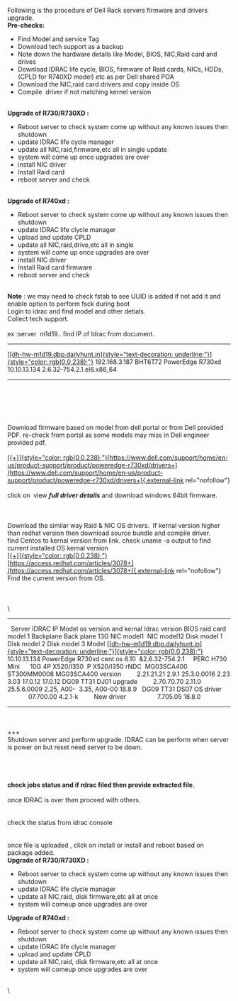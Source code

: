 Following is the procedure of Dell Rack servers firmware and drivers
upgrade.\
**Pre-checks:**

- Find Model and service Tag
- Download tech support as a backup
- Note down the hardware details like Model, BIOS, NIC,Raid card and
  drives
- Download IDRAC life cycle, BIOS, firmware of Raid cards, NICs, HDDs,
  (CPLD for R740XD model) etc as per Dell shared POA
- Download the NIC,raid card drivers and copy inside OS
- Compile  driver if not matching kernel version

\
**Upgrade of R730/R730XD :**

- Reboot server to check system come up without any known issues then
  shutdown
- update IDRAC life cycle manager
- update all NIC,raid,firmware,etc all in single update
- system will come up once upgrades are over
- install NIC driver
- Install Raid card
- reboot server and check

\
**Upgrade of R740xd :**

- Reboot server to check system come up without any known issues then
  shutdown
- update IDRAC life clycle manager
- upload and update CPLD
- update all NIC,raid,drive,etc all in single
- system will come up once upgrades are over
- install NIC driver
- Install Raid card firmware
- reboot server and check

\
**Note** : we may need to check fstab to see UUID is added if not add it
and enable option to perform fsck during boot\
Login to idrac and find model and other detials.\
Collect tech support.\
\
ex :server  m1d19.. find IP of Idrac from document.

  -------------------------------------------------------------------------------------------------------------------------------------------- --------------- --------- ------------------ -------------- ---------------------------
  [[[dh-hw-m1d19.dbp.dailyhunt.in]{style="text-decoration: underline;"}]{style="color: rgb(0,0,238);"}](http://dh-hw-m1d19.dbp.dailyhunt.in)   192.168.3.187   BHT6T72   PowerEdge R730xd   10.10.13.134   2.6.32-754.2.1.el6.x86_64
  -------------------------------------------------------------------------------------------------------------------------------------------- --------------- --------- ------------------ -------------- ---------------------------

\
\
\
\
\
Download firmware based on model from dell portal or from Dell provided
PDF. re-check from portal as some models may miss in Dell engineer
provided pdf.\
\
[[{+}]{style="color: rgb(0,0,238);"}](https://www.dell.com/support/home/en-us/product-support/product/poweredge-r730xd/drivers)[https://www.dell.com/support/home/en-us/product-support/product/poweredge-r730xd/drivers+](https://www.dell.com/support/home/en-us/product-support/product/poweredge-r730xd/drivers+){.external-link
rel="nofollow"}\
\
click on  view ***full driver details*** and download windows 64bit
firmware.\
\
\
\
Download the similar way Raid & NIC OS drivers.  If kernal version
higher than redhat version then download source bundle and compile
driver.\
find Centos to kernal version from link. check uname -a output to find
current installed OS kernal version\
[[{+}]{style="color: rgb(0,0,238);"}](https://access.redhat.com/articles/3078)[https://access.redhat.com/articles/3078+](https://access.redhat.com/articles/3078+){.external-link
rel="nofollow"}\
Find the current version from OS.\
\
\
\
\

  ------------- -------------------------------------------------------------------------------------------------------------------------------------------- -------------- ------------------ ------------------------------- --------------- -------- ------------------- ------------ ---------------- -------------------- ------------------- -------------- -------------- --------------
                Server                                                                                                                                       IDRAC IP       Model              os version and kernal           Idrac version   BIOS     raid card model 1   Backplane    Back plane 13G   NIC model1           NIC model12         Disk model 1   Disk model 2   Disk model 3
  Model         [[[dh-hw-m1d19.dbp.dailyhunt.in]{style="text-decoration: underline;"}]{style="color: rgb(0,0,238);"}](http://dh-hw-m1d19.dbp.dailyhunt.in)   10.10.13.134   PowerEdge R730xd   cent os 6.10  &2.6.32-754.2.1                            PERC H730 Mini                                     10G 4P X520/I350    P X520/I350 rNDC    MG03SCA400     ST300MM0008    MG03SCA400
  version                                                                                                                                                                                                                      2.21.21.21      2.9.1    25.3.0.0016         2.23         3.03             17.0.12              17.0.12             DG09           TT31           DJ01
  upgrade                                                                                                                                                                                                                      2.70.70.70      2.11.0   25.5.6.0009         2.25, A00-    3.35, A00-00    18.8.9                                   DG09           TT31           DS07
  OS driver                                                                                                                                                                                                                                                                              07.700.00        4.2.1-k                                                                 
  New driver                                                                                                                                                                                                                                                                             7.705.05         18.8.0                                                                  
  ------------- -------------------------------------------------------------------------------------------------------------------------------------------- -------------- ------------------ ------------------------------- --------------- -------- ------------------- ------------ ---------------- -------------------- ------------------- -------------- -------------- --------------

\
\
+++\
Shutdown server and perform upgrade. IDRAC can be perform when server is
power on but reset need server to be down.\
\
\
\
\
**check jobs status and if rdrac filed then provide extracted file.**\
\
once IDRAC is over then proceed with others.\
\
\
check the status from idrac console\
\
\
once file is uploaded , click on install or install and reboot based on
package added.\
**Upgrade of R730/R730XD :**

- Reboot server to check system come up without any known issues then
  shutdown
- update IDRAC life clycle manager
- update all NIC,raid, disk firmware,etc all at once
- system will comeup once upgrades are over

**Upgrade of R740xd :**

- Reboot server to check system come up without any known issues then
  shutdown
- update IDRAC life clycle manager
- upload and update CPLD
- update all NIC,raid, disk firmware,etc all at once
- system will comeup once upgrades are over

\
\
